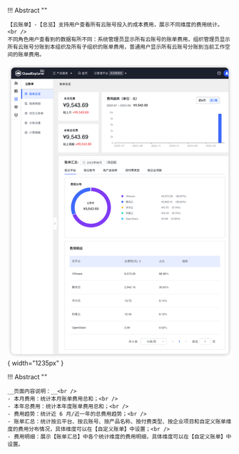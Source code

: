!!! Abstract ""

    【云账单】-【总览】支持用户查看所有云账号投入的成本费用，展示不同维度的费用统计。<br />
    不同角色用户查看到的数据有所不同：系统管理员显示所有云账号的账单费用，组织管理员显示所有云账号分账到本组织及所有子组织的账单费用，普通用户显示所有云账号分账到当前工作空间的账单费用。

![账单总览页面](../../img/finance-management/bill_overview/账单总览页面.png){ width="1235px" }

!!! Abstract ""

    __页面内容说明：__<br />
    - 本月费用：统计本月账单费用总和；<br />
    - 本年总费用：统计本年度账单费用总和；<br />
    - 费用趋势：统计近 6 月/近一年的总费用趋势；<br />
    - 账单汇总：统计按云平台、按云账号、按产品名称、按付费类型、按企业项目和自定义账单维度的费用分布情况，具体维度可以在【自定义账单】中设置；<br />
    - 费用明细：展示【账单汇总】中各个统计维度的费用明细，具体维度可以在【自定义账单】中设置。
